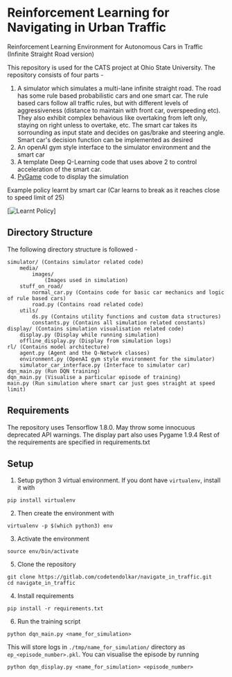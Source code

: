 # Reinforcement Learning for Navigating in Urban Traffic

Reinforcement Learning Environment for Autonomous Cars in Traffic (Infinite Straight Road version)

This repository is used for the CATS project at Ohio State University. The repository consists of four parts - 
1. A simulator which simulates a multi-lane infinite straight road. The road has some rule based probabilistic cars and one smart car. The rule based cars follow all traffic rules, but with different levels of aggressiveness (distance to maintain with front car, overspeeding etc). They also exhibit complex behavious like overtaking from left only, staying on right unless to overtake, etc. The smart car takes its sorrounding as input state and decides on gas/brake and steering angle. Smart car's decision function can be implemented as desired
2. An openAI gym style interface to the simulator environment and the smart car
3. A template Deep Q-Learning code that uses above 2 to control acceleration of the smart car.
4. [PyGame](https://www.pygame.org/news) code to display the simulation

Example policy learnt by smart car (Car learns to break as it reaches close to speed limit of 25)

[![Learnt Policy](https://j.gifs.com/YWM22n.gif)]

## Directory Structure
The following directory structure is followed -
```
simulator/ (Contains simulator related code)
    media/
        images/
            (Images used in simulation)
    stuff_on_road/
        normal_car.py (Contains code for basic car mechanics and logic of rule based cars)
        road.py (Contains road related code)
    utils/
        ds.py (Contains utility functions and custom data structures)
        constants.py (Contains all simulation related constants)
display/ (Contains simulation visualisation related code)
    display.py (Display while running simulation)
    offline_display.py (Display from simulation logs)
rl/ (Contains model architecture)
    agent.py (Agent and the Q-Network classes)
    environment.py (OpenAI gym style environment for the simulator)
    simulator_car_interface.py (Interface to simulator car)
dqn_main.py (Run DQN training)
dqn_main.py (Visualise a particular episode of training)
main.py (Run simulation where smart car just goes straight at speed limit)
```

## Requirements
The repository uses Tensorflow 1.8.0. May throw some innocuous deprecated API warnings.
The display part also uses Pygame 1.9.4
Rest of the requirements are specified in requirements.txt

## Setup
1. Setup python 3 virtual environment. If you dont have ```virtualenv```, install it with

```
pip install virtualenv
```

2. Then create the environment with

```
virtualenv -p $(which python3) env
```

3. Activate the environment

```
source env/bin/activate
```

5. Clone the repository

```
git clone https://gitlab.com/codetendolkar/navigate_in_traffic.git
cd navigate_in_traffic
```

4. Install requirements

```
pip install -r requirements.txt
```

6. Run the training script

```
python dqn_main.py <name_for_simulation>
```

This will store logs in ```./tmp/name_for_simulation/``` directory as ```ep_<episode_number>.pkl```. You can visualise the episode by running
```
python dqn_display.py <name_for_simulation> <episode_number>
```
